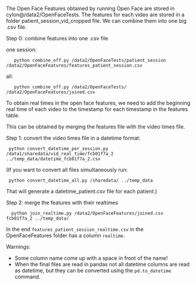 The Open Face Features obtained by running Open Face are stored in cylon@/data2/OpenFaceTests. The features for each video are stored in a folder patient_session_vid_cropped file. We can combine them into one big .csv file.

Step 0: combine features into one .csv file

one session:

```
   python combine_off.py /data2/OpenFaceTests/patient_session /data2/OpenFaceFeatures/features_patient_session.csv
```

all:

```
   python combine_off.py /data2/OpenFaceTests/ /data2/OpenFaceFeatures/joined.csv
```

To obtain real times in the open face features, we need to add the beginning real time of each video to the timestamp for each timestamp in the features table.

This can be obtained by merging the features file with the video times file.

Step 1: convert the video times file in a datetime format:

```
 python convert_datetime_per_session.py /data1/sharedata/vid_real_time/fcb01f7a_2 ../temp_data/datetime_fcb01f7a_2.csv
```

(If you want to convert all files simultaneously run:

```
 python convert_datetime_all.py /sharedata/ ../temp_data
```

That will generate a datetime_patient.csv file for each patient.)

Step 2: merge the features with their realtimes


```
  python join_realtime.py /data2/OpenFaceFeatures/joined.csv fcb01f7a_2 ../temp_data/
```

In the end `features_patient_session_realtime.csv` in the OpenFaceFeatures folder has a column `realtime`.


Warnings:

* Some column name come up with a space in front of the name!
* When the final files are read in pandas not all datetime columns are read as datetime, but they can be converted using the `pd.to_datetime` command.

